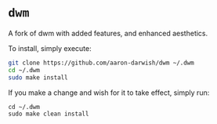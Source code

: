 # `dwm`
A fork of dwm with added features, and enhanced aesthetics.

To install, simply execute:
```bash
git clone https://github.com/aaron-darwish/dwm ~/.dwm
cd ~/.dwm
sudo make install
```
If you make a change and wish for it to take effect, simply run:
```console
cd ~/.dwm
sudo make clean install
```
